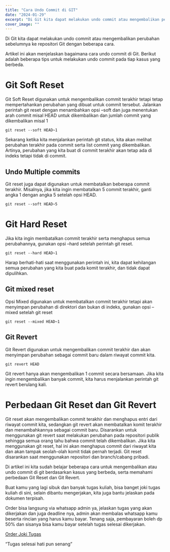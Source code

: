 ```yaml
---
title: "Cara Undo Commit di GIT"
date: "2024-01-29"
excerpt: "Di Git kita dapat melakukan undo commit atau mengembalikan perubahan sebelumnya ke repositori Git"
cover_image: ""
---
```


Di Git kita dapat melakukan undo commit atau mengembalikan perubahan sebelumnya ke repositori Git dengan beberapa cara.

Artikel ini akan menjelaskan bagaimana cara undo commit di Git. Berikut adalah beberapa tips untuk melakukan undo commit pada tiap kasus yang berbeda.

# Git Soft Reset

Git Soft Reset digunakan untuk mengembalikan commit terakhir tetapi tetap mempertahankan perubahan yang dibuat untuk commit tersebut. Jalankan perintah git reset dengan menambahkan opsi –soft dan juga menentukan arah commit misal HEAD untuk dikembalikan dan jumlah commit yang dikembalikan misal 1

`git reset --soft HEAD~1`

Sekarang ketika kita menjalankan perintah git status, kita akan melihat perubahan terakhir pada commit serta list commit yang dikembalikan. Artinya, perubahan yang kita buat di commit terakhir akan tetap ada di indeks tetapi tidak di commit.

## Undo Multiple commits

Git reset juga dapat digunakan untuk membatalkan beberapa commit terakhir. Misalnya, jika kita ingin membatalkan 5 commit terakhir, ganti angka 1 dengan angka 5 setelah opsi HEAD.

`git reset --soft HEAD~5`

# Git Hard Reset

Jika kita ingin membatalkan commit terakhir serta menghapus semua perubahannya, gunakan opsi –hard setelah perintah git reset.

`git reset --hard HEAD~1`

Harap berhati-hati saat menggunakan perintah ini, kita dapat kehilangan semua perubahan yang kita buat pada komit terakhir, dan tidak dapat dipulihkan.

## Git mixed reset

Opsi Mixed digunakan untuk membatalkan commit terakhir tetapi akan menyimpan perubahan di direktori dan bukan di indeks, gunakan opsi –mixed setelah git reset

`git reset --mixed HEAD~1`

## Git Revert

Git Revert digunakan untuk mengembalikan commit terakhir dan akan menyimpan perubahan sebagai commit baru dalam riwayat commit kita.

`git revert HEAD`

Git revert hanya akan mengembalikan 1 commit secara bersamaan. Jika kita ingin mengembalikan banyak commit, kita harus menjalankan perintah git revert berulang kali.

# Perbedaan Git Reset dan Git Revert

Git reset akan mengembalikan commit terakhir dan menghapus entri dari riwayat commit kita, sedangkan git revert akan membatalkan komit terakhir dan menambahkannya sebagai commit baru. Disarankan untuk menggunakan git revert saat melakukan perubahan pada repositori publik sehingga semua orang tahu bahwa commit telah dikembalikan. Jika kita menggunakan git reset, hal ini akan menghapus commit dari riwayat kita dan akan tampak seolah-olah komit tidak pernah terjadi. Git reset disarankan saat menggunakan repositori dan branch/cabang pribadi.

Di artikel ini kita sudah belajar beberapa cara untuk mengembalikan atau undo commit di git berdasarkan kasus yang berbeda, serta memahami perbedaan Git Reset dan Git Revert.

Buat kamu yang lagi sibuk dan banyak tugas kuliah, bisa banget joki tugas kuliah di sini, selain dibantu mengerjakan, kita juga bantu jelaskan pada dokumen terpisah.

Order bisa langsung via whatsapp admin ya, jelaskan tugas yang akan dikerjakan dan juga deadline nya, admin akan membalas whatsapp kamu beserta rincian yang harus kamu bayar. Tenang saja, pembayaran boleh dp 50% dan sisanya bisa kamu bayar setelah tugas selesai dikerjakan.

[Order Joki Tugas](https://stacktugas.id/)

“Tugas selesai hati pun senang”
